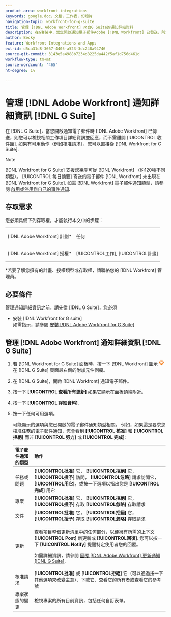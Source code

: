 ```yaml
---
product-area: workfront-integrations
keywords: google,doc，文檔，工作表，幻燈片
navigation-topic: workfront-for-g-suite
title: 管理 [!DNL Adobe Workfront] 來自G Suite的通知詳細資料
description: 在G套裝中，當您開啟通知電子郵件Adobe [!DNL Workfront] 已發送，則您可以查看相關工作項的詳細資訊並做出響應，而無需離開收件箱。 如果有可用的動作（例如核准請求），您可以直接從G Suite的Workfront執行這些動作。
author: Becky
feature: Workfront Integrations and Apps
exl-id: d5ca31d8-3667-4405-a523-3dc248a94746
source-git-commit: 3143e5a4988b7234d8225da442f5af1d756d461d
workflow-type: tm+mt
source-wordcount: '465'
ht-degree: 1%

---
```


# 管理 [!DNL Adobe Workfront] 通知詳細資訊 [!DNL G Suite]

在 [!DNL G Suite]，當您開啟通知電子郵件時 [!DNL Adobe Workfront] 已傳送，則您可以檢視相關工作項目詳細資訊並回應，而不需離開 [!UICONTROL 收件匣]. 如果有可用動作（例如核准請求），您可以直接從 [!DNL Workfront for G Suite].

>[!NOTE]
>
> [!DNL Workfront for G Suite] 支援您幾乎可從 [!DNL Workfront] （約120種不同類型）。 [!UICONTROL 每日摘要] 寄送的電子郵件 [!DNL Workfront] 未出現在 [!DNL Workfront for G Suite]. 如需 [!DNL Workfront] 電子郵件通知類型，請參閱 [啟用或停用您自己的事件通知](../../workfront-basics/using-notifications/activate-or-deactivate-your-own-event-notifications.md).

## 存取需求

您必須具備下列存取權，才能執行本文中的步驟：

<table style="table-layout:auto"> 
 <col> 
 <col> 
 <tbody> 
  <tr> 
   <td role="rowheader">[!DNL Adobe Workfront] 計劃*</td> 
   <td> <p>任何</p> </td> 
  </tr> 
  <tr> 
   <td role="rowheader">[!DNL Adobe Workfront] 授權*</td> 
   <td> <p>[!UICONTROL工作], [!UICONTROL計畫]</p> </td> 
  </tr> 
  </tbody> 
</table>

&#42;若要了解您擁有的計畫、授權類型或存取權，請聯絡您的 [!DNL Workfront] 管理員。

## 必要條件

管理通知詳細資訊之前，請先從 [!DNL G Suite]，您必須

* 安裝 [!DNL Workfront for G suite]\
   如需指示，請參閱 [安裝 [!DNL Adobe Workfront for G Suite]](../../workfront-integrations-and-apps/workfront-for-g-suite/install-workfront-for-gsuite.md).

## 管理 [!DNL Adobe Workfront] 通知詳細資訊 [!DNL G Suite]

1. 若 [!DNL Workfront for G Suite] 面板時，按一下 [!DNL Workfront] 圖示 ![](assets/wf-lion-icon.png) 在 [!DNL G Suite] 頁面最右側的附加元件側欄。
1. 在 [!DNL G Suite]，開啟 [!DNL Workfront] 通知電子郵件。
1. 按一下 **[!UICONTROL 查看所有更新]** 如果它顯示在面板頂端附近。
1. 按一下 **[!UICONTROL 詳細資料]**.
1. 按一下任何可用選項。

   可能顯示的選項與您已開啟的電子郵件通知類型相關。 例如，如果這是要求您核准任務的電子郵件通知，您會看到 **[!UICONTROL 核准]** 和 **[!UICONTROL 拒絕]** 而非 **[!UICONTROL 努力]** 或 **[!UICONTROL 完成]**:

   <table style="table-layout:auto"> 
    <col> 
    <col> 
    <thead> 
     <tr> 
      <th>電子郵件通知的類型</th> 
      <th>動作</th> 
     </tr> 
    </thead> 
    <tbody> 
     <tr> 
      <td>任務或問題</td> 
      <td><strong>[!UICONTROL批准]</strong> 它， <strong>[!UICONTROL拒絕]</strong> 它， <strong>[!UICONTROL授予]</strong> 訪問， <strong>[!UICONTROL忽略]</strong> 請求訪問它， <strong>[!UICONTROL用它]</strong>，或按一下選項以指出您是 <strong>[!UICONTROL完成]</strong> 用它</td> 
     </tr> 
     <tr> 
      <td>專案</td> 
      <td><strong>[!UICONTROL批准]</strong> 它， <strong>[!UICONTROL拒絕]</strong> 它， <strong>[!UICONTROL授予]</strong> 存取 <strong>[!UICONTROL忽略]</strong> 存取請求</td> 
     </tr> 
     <tr> 
      <td>文件</td> 
      <td><strong>[!UICONTROL批准]</strong> 它， <strong>[!UICONTROL拒絕]</strong> 它， <strong>[!UICONTROL授予]</strong> 存取 <strong>[!UICONTROL忽略]</strong> 存取請求</td> 
     </tr> 
     <tr> 
      <td>更新 </td> 
      <td> <p>查看項目整個更新清單中的任何部分，以便擁有所需的上下文 <strong>[!UICONTROL Post]</strong> 新更新或 <strong>[!UICONTROL回復]</strong>. 您可以按一下 <strong>[!UICONTROL Notify]</strong> 提醒特定使用者您的回覆。 </p> <p>如需詳細資訊，請參閱 <a href="../../workfront-integrations-and-apps/workfront-for-g-suite/reply-to-wf-update-notification-from-gsuite.md" class="MCXref xref">回覆 [!DNL Adobe Workfront] 更新通知 [!DNL G Suite]</a>.</p> </td> 
     </tr> 
     <tr> 
      <td>核准請求</td> 
      <td><strong>[!UICONTROL批准]</strong> 或 <strong>[!UICONTROL拒絕]</strong> 它（可以通過按一下其他選項來改變主意）、下載它、查看它的所有者或查看它的參考號</td> 
     </tr> 
     <tr> 
      <td>專案狀態的變更</td> 
      <td> 檢視專案的所有目前資訊，包括任何自訂表單。 </td> 
     </tr> 
    </tbody> 
   </table>
